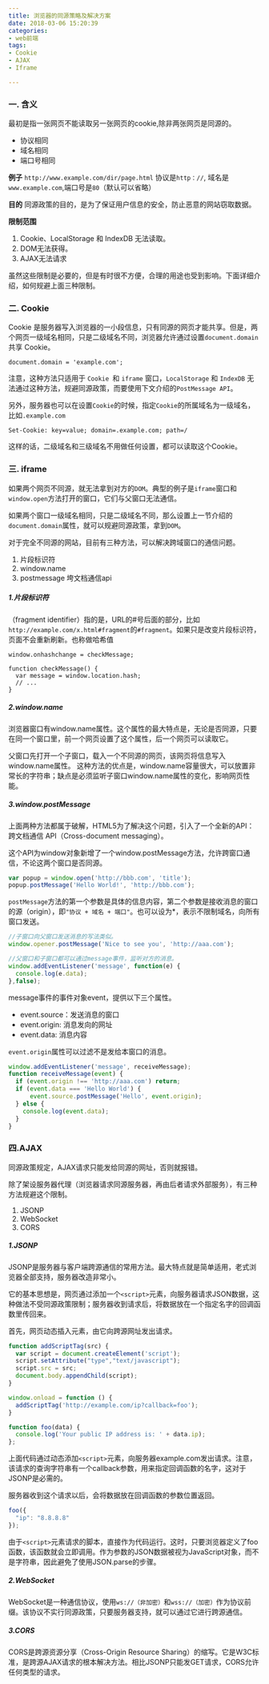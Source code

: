 ```yaml
---
title: 浏览器的同源策略及解决方案
date: 2018-03-06 15:20:39
categories:
- web前端
tags:
- Cookie
- AJAX
- Iframe

---
```


### 一. 含义
最初是指一张网页不能读取另一张网页的cookie,除非两张网页是同源的。

* 协议相同
* 域名相同
* 端口号相同

<!-- more -->
**例子**
`http://www.example.com/dir/page.html`
协议是`http：//`, 域名是`www.example.com`,端口号是`80`（默认可以省略）


**目的**
同源政策的目的，是为了保证用户信息的安全，防止恶意的网站窃取数据。

**限制范围**
1. Cookie、LocalStorage 和 IndexDB 无法读取。
2. DOM无法获得。
3. AJAX无法请求

虽然这些限制是必要的，但是有时很不方便，合理的用途也受到影响。下面详细介绍，如何规避上面三种限制。

### 二. Cookie
Cookie 是服务器写入浏览器的一小段信息，只有同源的网页才能共享。但是，两个网页一级域名相同，只是二级域名不同，浏览器允许通过设置`document.domain`共享 Cookie。
```
document.domain = 'example.com';
```
注意，这种方法只适用于 `Cookie `和 `iframe` 窗口，`LocalStorage` 和 `IndexDB` 无法通过这种方法，规避同源政策，而要使用下文介绍的`PostMessage API`。

另外，服务器也可以在设置`Cookie`的时候，指定`Cookie`的所属域名为一级域名，比如`.example.com`
```
Set-Cookie: key=value; domain=.example.com; path=/
```
这样的话，二级域名和三级域名不用做任何设置，都可以读取这个Cookie。

### 三. iframe

如果两个网页不同源，就无法拿到对方的`DOM`。典型的例子是`iframe`窗口和`window.open`方法打开的窗口，它们与父窗口无法通信。

如果两个窗口一级域名相同，只是二级域名不同，那么设置上一节介绍的`document.domain`属性，就可以规避同源政策，拿到`DOM`。

对于完全不同源的网站，目前有三种方法，可以解决跨域窗口的通信问题。

1. 片段标识符
2. window.name
3. postmessage 垮文档通信api

##### 1.片段标识符
（fragment identifier）指的是，URL的#号后面的部分，比如`http://example.com/x.html#fragment`的`#fragment`。如果只是改变片段标识符，页面不会重新刷新。也称做哈希值

```
window.onhashchange = checkMessage;

function checkMessage() {
  var message = window.location.hash;
  // ...
}
```
##### 2.window.name
浏览器窗口有window.name属性。这个属性的最大特点是，无论是否同源，只要在同一个窗口里，前一个网页设置了这个属性，后一个网页可以读取它。

父窗口先打开一个子窗口，载入一个不同源的网页，该网页将信息写入window.name属性。
这种方法的优点是，window.name容量很大，可以放置非常长的字符串；缺点是必须监听子窗口window.name属性的变化，影响网页性能。

##### 3.window.postMessage
上面两种方法都属于破解，HTML5为了解决这个问题，引入了一个全新的API：跨文档通信 API（Cross-document messaging）。

这个API为window对象新增了一个window.postMessage方法，允许跨窗口通信，不论这两个窗口是否同源。
```js
var popup = window.open('http://bbb.com', 'title');
popup.postMessage('Hello World!', 'http://bbb.com');
```
`postMessage`方法的第一个参数是具体的信息内容，第二个参数是接收消息的窗口的源（origin），即` "协议 + 域名 + 端口" `。也可以设为*，表示不限制域名，向所有窗口发送。

```js
//子窗口向父窗口发送消息的写法类似。
window.opener.postMessage('Nice to see you', 'http://aaa.com');

//父窗口和子窗口都可以通过message事件，监听对方的消息。
window.addEventListener('message', function(e) {
  console.log(e.data);
},false);
```

message事件的事件对象event，提供以下三个属性。

* event.source：发送消息的窗口
* event.origin: 消息发向的网址
* event.data: 消息内容

`event.origin`属性可以过滤不是发给本窗口的消息。
```js
window.addEventListener('message', receiveMessage);
function receiveMessage(event) {
  if (event.origin !== 'http://aaa.com') return;
  if (event.data === 'Hello World') {
      event.source.postMessage('Hello', event.origin);
  } else {
    console.log(event.data);
  }
}
```

### 四.AJAX
同源政策规定，AJAX请求只能发给同源的网址，否则就报错。

除了架设服务器代理（浏览器请求同源服务器，再由后者请求外部服务），有三种方法规避这个限制。

1. JSONP
2. WebSocket
3. CORS

##### 1.JSONP
JSONP是服务器与客户端跨源通信的常用方法。最大特点就是简单适用，老式浏览器全部支持，服务器改造非常小。

它的基本思想是，网页通过添加一个`<script>`元素，向服务器请求JSON数据，这种做法不受同源政策限制；服务器收到请求后，将数据放在一个指定名字的回调函数里传回来。

首先，网页动态插入元素，由它向跨源网址发出请求。
```js
function addScriptTag(src) {
  var script = document.createElement('script');
  script.setAttribute("type","text/javascript");
  script.src = src;
  document.body.appendChild(script);
}

window.onload = function () {
  addScriptTag('http://example.com/ip?callback=foo');
}

function foo(data) {
  console.log('Your public IP address is: ' + data.ip);
};
```
上面代码通过动态添加`<script>`元素，向服务器example.com发出请求。注意，该请求的查询字符串有一个callback参数，用来指定回调函数的名字，这对于JSONP是必需的。

服务器收到这个请求以后，会将数据放在回调函数的参数位置返回。
```js
foo({
  "ip": "8.8.8.8"
});
```
由于`<script>`元素请求的脚本，直接作为代码运行。这时，只要浏览器定义了foo函数，该函数就会立即调用。作为参数的JSON数据被视为JavaScript对象，而不是字符串，因此避免了使用JSON.parse的步骤。

##### 2.WebSocket
WebSocket是一种通信协议，使用`ws://（非加密）`和`wss://（加密）`作为协议前缀。该协议不实行同源政策，只要服务器支持，就可以通过它进行跨源通信。


##### 3.CORS
CORS是跨源资源分享（Cross-Origin Resource Sharing）的缩写。它是W3C标准，是跨源AJAX请求的根本解决方法。相比JSONP只能发GET请求，CORS允许任何类型的请求。






